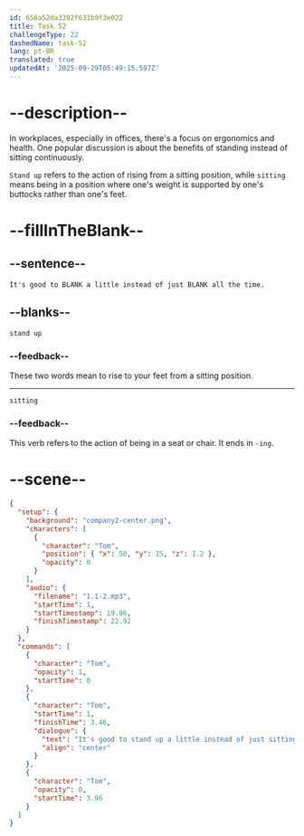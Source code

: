 ```yaml
---
id: 656a52da3392f631b9f3e022
title: Task 52
challengeType: 22
dashedName: task-52
lang: pt-BR
translated: true
updatedAt: '2025-09-29T05:49:15.597Z'
---
```


<!--
AUDIO REFERENCE:
Tom: It's good to stand up a little instead of just sitting all the time.
-->

# --description--

In workplaces, especially in offices, there's a focus on ergonomics and health. One popular discussion is about the benefits of standing instead of sitting continuously.

`Stand up` refers to the action of rising from a sitting position, while `sitting` means being in a position where one's weight is supported by one's buttocks rather than one's feet.

# --fillInTheBlank--

## --sentence--

`It's good to BLANK a little instead of just BLANK all the time.`

## --blanks--

`stand up`

### --feedback--

These two words mean to rise to your feet from a sitting position.

---

`sitting`

### --feedback--

This verb refers to the action of being in a seat or chair. It ends in `-ing`.

# --scene--

```json
{
  "setup": {
    "background": "company2-center.png",
    "characters": [
      {
        "character": "Tom",
        "position": { "x": 50, "y": 15, "z": 1.2 },
        "opacity": 0
      }
    ],
    "audio": {
      "filename": "1.1-2.mp3",
      "startTime": 1,
      "startTimestamp": 19.96,
      "finishTimestamp": 22.92
    }
  },
  "commands": [
    {
      "character": "Tom",
      "opacity": 1,
      "startTime": 0
    },
    {
      "character": "Tom",
      "startTime": 1,
      "finishTime": 3.46,
      "dialogue": {
        "text": "It's good to stand up a little instead of just sitting all the time.",
        "align": "center"
      }
    },
    {
      "character": "Tom",
      "opacity": 0,
      "startTime": 3.96
    }
  ]
}
```
